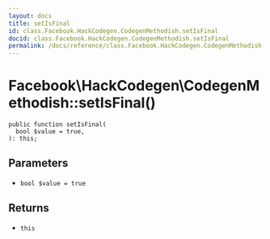 ```yaml
---
layout: docs
title: setIsFinal
id: class.Facebook.HackCodegen.CodegenMethodish.setIsFinal
docid: class.Facebook.HackCodegen.CodegenMethodish.setIsFinal
permalink: /docs/reference/class.Facebook.HackCodegen.CodegenMethodish.setIsFinal.md
---
```

# Facebook\\HackCodegen\\CodegenMethodish::setIsFinal()




``` Hack
public function setIsFinal(
  bool $value = true,
): this;
```




## Parameters




* ` bool $value = true `




## Returns




- ` this `